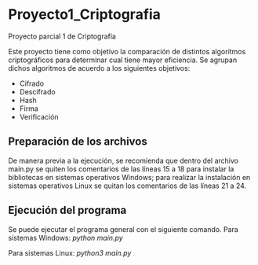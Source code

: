 # Proyecto1_Criptografia
Proyecto parcial 1 de Criptografía

Este proyecto tiene como objetivo la comparación de distintos algoritmos criptográficos para determinar cual tiene mayor eficiencia. Se agrupan dichos algoritmos de acuerdo a los siguientes objetivos:

* Cifrado
* Descifrado
* Hash
* Firma
* Verificación

## Preparación de los archivos
De manera previa a la ejecución, se recomienda que dentro del archivo main.py se quiten los comentarios de las líneas 15 a 18 para instalar la bibliotecas en sistemas operativos Windows; para realizar la instalación en sistemas operativos Linux se quitan los comentarios de las líneas 21 a 24.

## Ejecución del programa
Se puede ejecutar el programa general con el siguiente comando.
Para sistemas Windows:
*python main.py*

Para sistemas Linux:
*python3 main.py*
